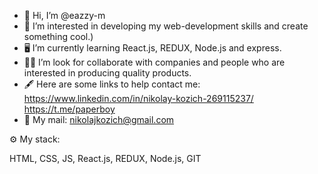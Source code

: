 - 👋 Hi, I’m @eazzy-m
- 🦾 I’m interested in developing my web-development skills and create something cool.)
- 🖥 I’m currently learning React.js, REDUX, Node.js and express.
- 🏴‍☠️ I’m look for collaborate with companies and people who are interested in producing quality products.
- 🖋 Here are some links to help contact me: https://www.linkedin.com/in/nikolay-kozich-269115237/  https://t.me/paperboy 
- 📩 My mail: nikolajkozich@gmail.com

⚙️ My stack: 

HTML, CSS, JS, React.js, REDUX, Node.js, GIT
